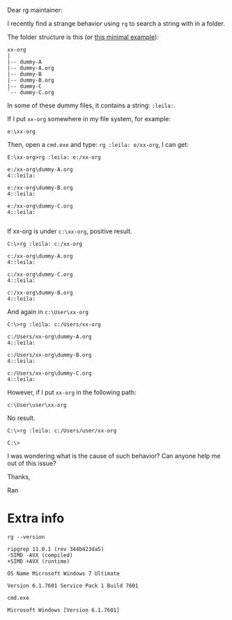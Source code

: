 Dear rg maintainer:

I recently find a strange behavior using `rg` to search a string with in a folder.

The folder structure is this (or [this minimal example](https://github.com/randomwangran/magit-playground/commit/16e4eb3d03ca9358f1ad1bbd2a30e42f4c4b4dc7)):

```
xx-org
|
|-- dummy-A
|-- dummy-A.org
|-- dummy-B
|-- dummy-B.org
|-- dummy-C
`-- dummy-C.org
```

In some of these dummy files, it contains a string: `:leila:`.


If I put `xx-org` somewhere in my file system, for example:


`e:\xx-org`


Then, open a `cmd.exe` and type: `rg :leila: e/xx-org`, I can get:

```
E:\xx-org>rg :leila: e:/xx-org

e:/xx-org\dummy-A.org
4::leila:

e:/xx-org\dummy-B.org
4::leila:

e:/xx-org\dummy-C.org
4::leila:


```

If xx-org is under `c:\xx-org`, positive result.


```
C:\>rg :leila: c:/xx-org

c:/xx-org\dummy-A.org
4::leila:

c:/xx-org\dummy-C.org
4::leila:

c:/xx-org\dummy-B.org
4::leila:
```

And again in `c:\User\xx-org`


```
C:\>rg :leila: c:/Users/xx-org

c:/Users/xx-org\dummy-A.org
4::leila:

c:/Users/xx-org\dummy-B.org
4::leila:

c:/Users/xx-org\dummy-C.org
4::leila:
```


However, if I put `xx-org` in the following path:

`c:\User\user\xx-org`

No result.

```
C:\>rg :leila: c:/Users/user/xx-org

C:\>

```

I was wondering what is the cause of such behavior? Can anyone help me
out of this issue?


Thanks,

Ran





Extra info
==========

```
rg --version

ripgrep 11.0.1 (rev 344b423da5)
-SIMD -AVX (compiled)
+SIMD +AVX (runtime)

OS Name	Microsoft Windows 7 Ultimate

Version	6.1.7601 Service Pack 1 Build 7601

cmd.exe

Microsoft Windows [Version 6.1.7601]
```
